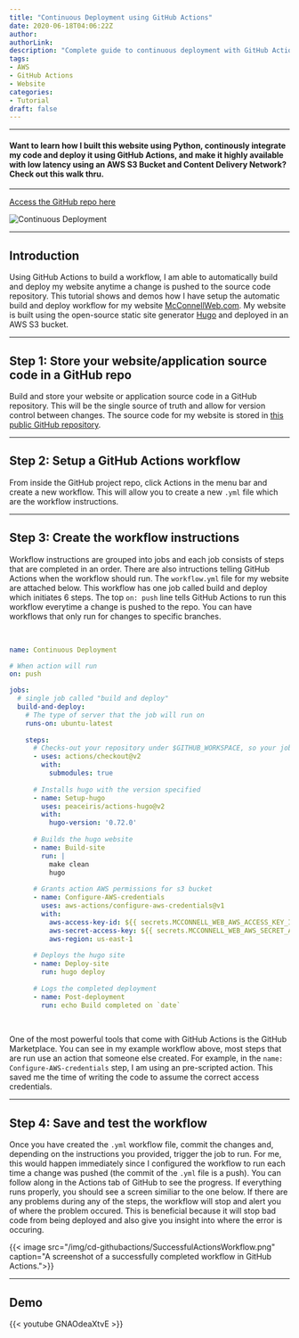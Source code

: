 ```yaml
---
title: "Continuous Deployment using GitHub Actions"
date: 2020-06-18T04:06:22Z
author:
authorLink:
description: "Complete guide to continuous deployment with GitHub Actions and AWS S3. Build and deploy Hugo websites automatically with CI/CD workflows, including configuration examples and best practices."
tags:
- AWS
- GitHub Actions
- Website
categories:
- Tutorial
draft: false
---
```


***
#### Want to learn how I built this website using Python, continously integrate my code and deploy it using GitHub Actions, and make it highly available with low latency using an AWS S3 Bucket and Content Delivery Network? Check out this walk thru.

***
[Access the GitHub repo here](https://github.com/lmcconnell1665/McConnellWeb)

![Continuous Deployment](https://github.com/lmcconnell1665/McConnellWeb/workflows/Continuous%20Deployment/badge.svg)

***
## Introduction

Using GitHub Actions to build a workflow, I am able to automatically build and deploy my website anytime a change is pushed to the source code repository.
This tutorial shows and demos how I have setup the automatic build and deploy workflow for my website [McConnellWeb.com](http://mcconnellweb.com/).
My website is built using the open-source static site generator [Hugo](https://gohugo.io) and deployed in an AWS S3 bucket.

***
## Step 1: Store your website/application source code in a GitHub repo
Build and store your website or application source code in a GitHub repository.
This will be the single source of truth and allow for version control between changes.
The source code for my website is stored in [this public GitHub repository](https://github.com/lmcconnell1665/McConnellWeb).

***
## Step 2: Setup a GitHub Actions workflow
From inside the GitHub project repo, click Actions in the menu bar and create a new workflow.
This will allow you to create a new `.yml` file which are the workflow instructions.

***
## Step 3: Create the workflow instructions
Workflow instructions are grouped into jobs and each job consists of steps that are completed in an order.
There are also intructions telling GitHub Actions when the workflow should run.
The `workflow.yml` file for my website are attached below.
This workflow has one job called build and deploy which initiates 6 steps.
The top `on: push` line tells GitHub Actions to run this workflow everytime a change is pushed to the repo.
You can have workflows that only run for changes to specific branches.

&nbsp;

```YAML
name: Continuous Deployment

# When action will run
on: push

jobs:
  # single job called "build and deploy"
  build-and-deploy:
    # The type of server that the job will run on
    runs-on: ubuntu-latest
    
    steps:
      # Checks-out your repository under $GITHUB_WORKSPACE, so your job can access it
      - uses: actions/checkout@v2
        with:
          submodules: true
        
      # Installs hugo with the version specified
      - name: Setup-hugo
        uses: peaceiris/actions-hugo@v2
        with:
          hugo-version: '0.72.0'
          
      # Builds the hugo website
      - name: Build-site
        run: |
          make clean
          hugo
          
      # Grants action AWS permissions for s3 bucket
      - name: Configure-AWS-credentials
        uses: aws-actions/configure-aws-credentials@v1
        with:
          aws-access-key-id: ${{ secrets.MCCONNELL_WEB_AWS_ACCESS_KEY_ID }}
          aws-secret-access-key: ${{ secrets.MCCONNELL_WEB_AWS_SECRET_ACCESS_KEY }}
          aws-region: us-east-1
          
      # Deploys the hugo site
      - name: Deploy-site
        run: hugo deploy
    
      # Logs the completed deployment
      - name: Post-deployment
        run: echo Build completed on `date`
```

&nbsp;

One of the most powerful tools that come with GitHub Actions is the GitHub Marketplace.
You can see in my example workflow above, most steps that are run use an action that someone else created.
For example, in the `name: Configure-AWS-credentials` step, I am using an pre-scripted action.
This saved me the time of writing the code to assume the correct access credentials.

***
## Step 4: Save and test the workflow
Once you have created the `.yml` workflow file, commit the changes and, depending on the instructions you provided, trigger the job to run.
For me, this would happen immediately since I configured the workflow to run each time a change was pushed (the commit of the `.yml` file is a push).
You can follow along in the Actions tab of GitHub to see the progress.
If everything runs properly, you should see a screen similiar to the one below.
If there are any problems during any of the steps, the workflow will stop and alert you of where the problem occured.
This is beneficial because it will stop bad code from being deployed and also give you insight into where the error is occuring.

{{< image src="/img/cd-githubactions/SuccessfulActionsWorkflow.png" caption="A screenshot of a successfully completed workflow in GitHub Actions.">}}

***
## Demo

{{< youtube GNAOdeaXtvE >}}